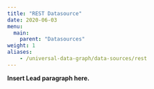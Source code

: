 ```yaml
---
title: "REST Datasource"
date: 2020-06-03
menu:
  main:
    parent: "Datasources"
weight: 1
aliases:
    - /universal-data-graph/data-sources/rest
---
```


**Insert Lead paragraph here.**